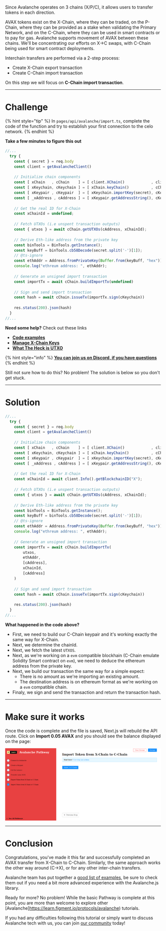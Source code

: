 Since Avalanche operates on 3 chains (X/P/C), it allows users to transfer tokens in each direction.

AVAX tokens exist on the X-Chain, where they can be traded, on the P-Chain, where they can be provided as a stake when validating the Primary Network, and on the C-Chain, where they can be used in smart contracts or to pay for gas. Avalanche supports movement of AVAX between these chains.  We'll be concentrating our efforts on X->C swaps, with C-Chain being used for smart contract deployments. 

Interchain transfers are performed via a 2-step process:

* Create X-Chain export transaction
* Create C-Chain import transaction

On this step we will focus on **C-Chain import transaction**.

------------------------

# Challenge

{% hint style="tip" %}
In `pages/api/avalanche/import.ts`, complete the code of the function and try to establish your first connection to the celo network. 
{% endhint %}

**Take a few minutes to figure this out**

```typescript
//...
  try {
    const { secret } = req.body
    const client = getAvalancheClient()
    
    // Initialize chain components
    const [ xChain   , cChain    ] = [ client.XChain()            , client.CChain()             ];
    const [ xKeychain, cKeychain ] = [ xChain.keyChain()          , cChain.keyChain()           ];
    const [ xKeypair , cKeypair  ] = [ xKeychain.importKey(secret), cKeychain.importKey(secret) ];
    const [ _xAddress , cAddress ] = [ xKeypair.getAddressString(), cKeypair.getAddressString() ];

    // Get the real ID for X-Chain
    const xChainId = undefined;

    // Fetch UTXOs (i.e unspent transaction outputs)
    const { utxos } = await cChain.getUTXOs(cAddress, xChainId);

    // Derive Eth-like address from the private key
    const binTools = BinTools.getInstance();
    const keyBuff = binTools.cb58Decode(secret.split('-')[1]);
    // @ts-ignore
    const ethAddr = Address.fromPrivateKey(Buffer.from(keyBuff, "hex")).toString("hex");
    console.log("ethreum address: ", ethAddr);

    // Generate an unsigned import transaction
    const importTx = await cChain.buildImportTx(undefined)

    // Sign and send import transaction
    const hash = await cChain.issueTx(importTx.sign(cKeychain))

    res.status(200).json(hash)
  }
//...
```

**Need some help?** Check out these links
* [**Code examples**](https://github.com/ava-labs/avalanchejs/tree/master/examples/avm)  
* [**Manage X-Chain Keys**](https://docs.avax.network/build/tools/avalanchejs/manage-x-chain-keys)
* [**What The Heck is UTXO**](https://medium.com/bitbees/what-the-heck-is-utxo-ca68f2651819)

{% hint style="info" %}
[**You can join us on Discord, if you have questions**](https://discord.gg/fszyM7K)
{% endhint %}

Still not sure how to do this? No problem! The solution is below so you don't get stuck.

------------------------

# Solution

```typescript
//...
  try {
    const { secret } = req.body
    const client = getAvalancheClient()
    
    // Initialize chain components
    const [ xChain   , cChain    ] = [ client.XChain()            , client.CChain()             ];
    const [ xKeychain, cKeychain ] = [ xChain.keyChain()          , cChain.keyChain()           ];
    const [ xKeypair , cKeypair  ] = [ xKeychain.importKey(secret), cKeychain.importKey(secret) ];
    const [ _xAddress , cAddress ] = [ xKeypair.getAddressString(), cKeypair.getAddressString() ];

    // Get the real ID for X-Chain
    const xChainId = await client.Info().getBlockchainID("X");

    // Fetch UTXOs (i.e unspent transaction outputs)
    const { utxos } = await cChain.getUTXOs(cAddress, xChainId);

    // Derive Eth-like address from the private key
    const binTools = BinTools.getInstance();
    const keyBuff = binTools.cb58Decode(secret.split('-')[1]);
    // @ts-ignore
    const ethAddr = Address.fromPrivateKey(Buffer.from(keyBuff, "hex")).toString("hex");
    console.log("ethreum address: ", ethAddr);

    // Generate an unsigned import transaction
    const importTx = await cChain.buildImportTx(
        utxos,
        ethAddr,
        [cAddress],
        xChainId,
        [cAddress]
    )

    // Sign and send import transaction
    const hash = await cChain.issueTx(importTx.sign(cKeychain))

    res.status(200).json(hash)
  }
//...
```

**What happened in the code above?**
* First, we need to build our C-Chain keypair and it's working exactly the same way for X-Chain.
* Next, we determine the chainId.
* Next, we fetch the latest `UTXOS`.
* Next, as we're working on a `evm` compatible blockhain (C-Chain emulate Solidity Smart contract on `evm`), we need to deduce the ethereum address from the private key.
* Next, we build our transaction the same way for a simple expect:
  * There is no amount as we're importing an existing amount.
  * The destination address is on ethereum format as we're working on a `evm` compatible chain.
* Finaly, we sign and send the transaction and return the transaction hash.

------------------------

# Make sure it works

Once the code is complete and the file is saved, Next.js will rebuild the API route. Click on **Import 0.05 AVAX** and you should see the balance displayed on the page:

![](../../../.gitbook/assets/pathways/avalanche/avalanche-import.gif)

-----------------------------

# Conclusion

Congratulations, you've made it this far and successfully completed an AVAX transfer from X-Chain to C-Chain. Similarly, the same approach works the other way around (C->X), or for any other inter-chain transfers.

Avalanche team has put together a [good list of examples](https://github.com/ava-labs/avalanchejs/tree/master/examples/avm), be sure to check them out if you need a bit more advanced experience with the Avalanche.js library.

Ready for more? No problem! While the basic Pathway is complete at this point, you are more than welcome to explore other [Avalanche]https://learn.figment.io/protocols/avalanche) tutorials.

If you had any difficulties following this tutorial or simply want to discuss Avalanche tech with us, you can join [our community](https://discord.gg/fszyM7K) today!
